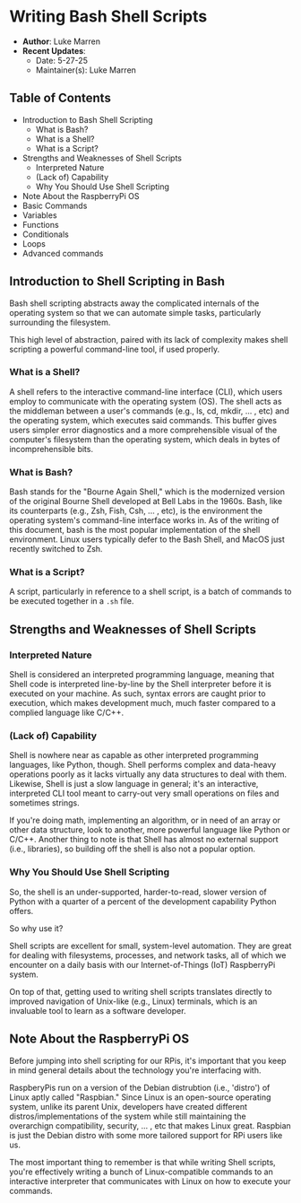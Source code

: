 # Writing Bash Shell Scripts

- **Author**: Luke Marren
- **Recent Updates**:
  - Date: 5-27-25
  - Maintainer(s): Luke Marren

## Table of Contents

- Introduction to Bash Shell Scripting
  - What is Bash?
  - What is a Shell?
  - What is a Script?
- Strengths and Weaknesses of Shell Scripts
  - Interpreted Nature
  - (Lack of) Capability
  - Why You Should Use Shell Scripting
- Note About the RaspberryPi OS
- Basic Commands
- Variables
- Functions
- Conditionals
- Loops
- Advanced commands

## Introduction to Shell Scripting in Bash

Bash shell scripting abstracts away the complicated internals of the operating system so that we can automate simple tasks, particularly surrounding the filesystem.

This high level of abstraction, paired with its lack of complexity makes shell scripting a powerful command-line tool, if used properly.

### What is a Shell?

A shell refers to the interactive command-line interface (CLI), which users employ to communicate with the operating system (OS). The shell acts as the middleman between a user's commands (e.g., ls, cd, mkdir, ... , etc) and the operating system, which executes said commands. This buffer gives users simpler error diagnostics and a more comprehensible visual of the computer's filesystem than the operating system, which deals in bytes of incomprehensible bits.

### What is Bash?

Bash stands for the "Bourne Again Shell," which is the modernized version of the original Bourne Shell developed at Bell Labs in the 1960s. Bash, like its counterparts (e.g., Zsh, Fish, Csh, ... , etc), is the environment the operating system's command-line interface works in. As of the writing of this document, bash is the most popular implementation of the shell environment. Linux users typically defer to the Bash Shell, and MacOS just recently switched to Zsh.

### What is a Script?

A script, particularly in reference to a shell script, is a batch of commands to be executed together in a `.sh` file.

## Strengths and Weaknesses of Shell Scripts

### Interpreted Nature

Shell is considered an interpreted programming language, meaning that Shell code is interpreted line-by-line by the Shell interpreter before it is executed on your machine. As such, syntax errors are caught prior to execution, which makes development much, much faster compared to a complied language like C/C++.

### (Lack of) Capability

Shell is nowhere near as capable as other interpreted programming languages, like Python, though. Shell performs complex and data-heavy operations poorly as it lacks virtually any data structures to deal with them. Likewise, Shell is just a slow language in general; it's an interactive, interpreted CLI tool meant to carry-out very small operations on files and sometimes strings.

If you're doing math, implementing an algorithm, or in need of an array or other data structure, look to another, more powerful language like Python or C/C++. Another thing to note is that Shell has almost no external support (i.e., libraries), so building off the shell is also not a popular option.

### Why You Should Use Shell Scripting

So, the shell is an under-supported, harder-to-read, slower version of Python with a quarter of a percent of the development capability Python offers.

So why use it?

Shell scripts are excellent for small, system-level automation. They are great for dealing with filesystems, processes, and network tasks, all of which we encounter on a daily basis with our Internet-of-Things (IoT) RaspberryPi system.

On top of that, getting used to writing shell scripts translates directly to improved navigation of Unix-like (e.g., Linux) terminals, which is an invaluable tool to learn as a software developer.

## Note About the RaspberryPi OS

Before jumping into shell scripting for our RPis, it's important that you keep in mind general details about the technology you're interfacing with.

RaspberyPis run on a version of the Debian distrubtion (i.e., 'distro') of Linux aptly called "Raspbian." Since Linux is an open-source operating system, unlike its parent Unix, developers have created different distros/implementations of the system while still maintaining the overarchign compatibility, security, ... , etc that makes Linux great. Raspbian is just the Debian distro with some more tailored support for RPi users like us.

The most important thing to remember is that while writing Shell scripts, you're effectively writing a bunch of Linux-compatible commands to an interactive interpreter that communicates with Linux on how to execute your commands.
